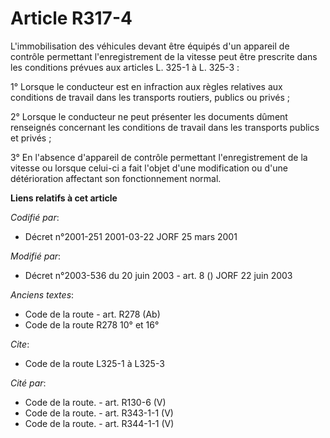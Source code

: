 # Article R317-4

L'immobilisation des véhicules devant être équipés d'un appareil de contrôle permettant l'enregistrement de la vitesse peut
être prescrite dans les conditions prévues aux articles L. 325-1 à L. 325-3 :

1° Lorsque le conducteur est en infraction aux règles relatives aux conditions de travail dans les transports routiers,
publics ou privés ;

2° Lorsque le conducteur ne peut présenter les documents dûment renseignés concernant les conditions de travail dans les
transports publics et privés ;

3° En l'absence d'appareil de contrôle permettant l'enregistrement de la vitesse ou lorsque celui-ci a fait l'objet d'une
modification ou d'une détérioration affectant son fonctionnement normal.

**Liens relatifs à cet article**

_Codifié par_:

  - Décret n°2001-251 2001-03-22 JORF 25 mars 2001

_Modifié par_:

  - Décret n°2003-536 du 20 juin 2003 - art. 8 () JORF 22 juin 2003

_Anciens textes_:

  - Code de la route - art. R278 (Ab)
  - Code de la route R278 10° et 16°

_Cite_:

  - Code de la route L325-1 à L325-3

_Cité par_:

  - Code de la route. - art. R130-6 (V)
  - Code de la route. - art. R343-1-1 (V)
  - Code de la route. - art. R344-1-1 (V)
